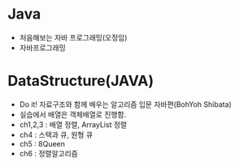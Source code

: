 # Java
+ 처음해보는 자바 프로그래밍(오정임)
+ 자바프로그래밍
# DataStructure(JAVA)
+ Do it! 자료구조와 함께 배우는 알고리즘 입문 자바편(BohYoh Shibata)
+ 실습에서 배열은 객체배열로 진행함.
+ ch1,2,3 : 배열 정렬, ArrayList 정렬
+ ch4 : 스택과 큐, 원형 큐
+ ch5 : 8Queen
+ ch6 : 정렬알고리즘
